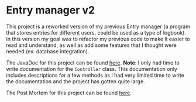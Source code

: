 # Entry manager v2
This project is a reworked version of my previous Entry manager (a program that stores entries for different users, could be used as a type of logbook). In this version my goal was to refactor my previous code to make it easier to read and understand, as well as add some features that I thought were needed (ex. database integration).

The JavaDoc for this project can be found [here](https://elloot.github.io/prg2-EntryManagerv2/Controller.html). **Note**: I only had time to write documentation for the `Controller` class. This documentation only includes descriptions for a few methods as I had very limited time to write the documentation and the project has gotten quite large.

The Post Mortem for this project can be found [here](https://github.com/elloot/prg2-EntryManagerv2/tree/main/pm.md).
